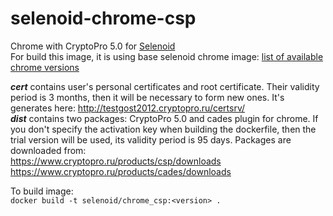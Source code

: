 # selenoid-chrome-csp
Chrome with CryptoPro 5.0 for [Selenoid](https://github.com/aerokube/selenoid)  
For build this image, it is using base selenoid chrome image: [list of available chrome versions](https://hub.docker.com/r/selenoid/chrome/tags)  

__*cert*__ contains user's personal certificates and root certificate. Their validity period is 3 months, then it will be necessary to form new ones. It's generates here: http://testgost2012.cryptopro.ru/certsrv/  
__*dist*__ contains two packages: CryptoPro 5.0 and cades plugin for chrome. If you don't specify the activation key when building the dockerfile, then the trial version will be used, its validity period is 95 days. Packages are downloaded from:  
https://www.cryptopro.ru/products/csp/downloads  
https://www.cryptopro.ru/products/cades/downloads

To build image:  
`docker build -t selenoid/chrome_csp:<version> .`
